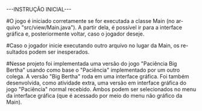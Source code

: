 ---INSTRUÇÃO INICIAL---

#O jogo é iniciado corretamente se for executada a classe Main (no ar-
quivo "src/view/Main.java").
A partir dela, é possível ir para a interface gráfica e, posteriormente
voltar, caso o jogador deseje.

#Caso o jogador inicie executando outro arquivo no lugar da Main, os re-
sultados podem ser inesperados.

#Nesse projeto foi implementada uma versão do jogo "Paciência Big Bertha"
usando como base o "Paciência" implementado por um outro colega.
A versão "Big Bertha" roda em uma interface gráfica. 
Foi também desenvolvida, como atividade extra, uma versão em interface 
gráfica do jogo "Paciência" normal recebido. Ambos podem ser selecionados
no menu da interface gráfica (que é acessado por meio do menu não gráfico
da Main).
